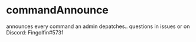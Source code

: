 # commandAnnounce
announces every command an admin depatches..
questions in issues or on Discord: Fingolfin#5731
